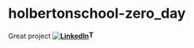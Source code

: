 # holbertonschool-zero_day
Great project
<b>[![LinkedIn](https://www.linkedin.com/in/manuelalejandrozambrano/)](https://www.linkedin.com/in/manuelalejandrozambrano/)<img src="images/640px-LinkedIn_logo_initials.png" alt="Texto alternativo" width="16" height="16"></b>
